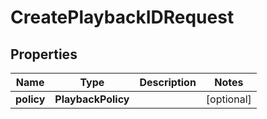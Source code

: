 

# CreatePlaybackIDRequest

## Properties

Name | Type | Description | Notes
------------ | ------------- | ------------- | -------------
**policy** | **PlaybackPolicy** |  |  [optional]



